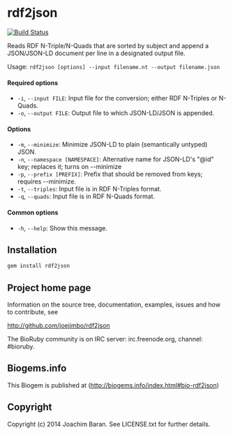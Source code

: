 # rdf2json

[![Build Status](https://secure.travis-ci.org/joejimbo/rdf2json.png)](http://travis-ci.org/joejimbo/rdf2json)

Reads RDF N-Triple/N-Quads that are sorted by subject and
append a JSON/JSON-LD document per line in a designated
output file.

Usage: `rdf2json [options] --input filename.nt --output filename.json`

#### Required options

*  `-i`, `--input FILE`: Input file for the conversion; either RDF N-Triples or N-Quads.
*  `-o`, `--output FILE`: Output file to which JSON-LD/JSON is appended.

#### Options

*  `-m`, `--minimize`: Minimize JSON-LD to plain (semantically untyped) JSON.
*  `-n`, `--namespace [NAMESPACE]`: Alternative name for JSON-LD's "@id" key; replaces it; turns on --minimize
*  `-p`, `--prefix [PREFIX]`: Prefix that should be removed from keys; requires --minimize.
*  `-t`, `--triples`: Input file is in RDF N-Triples format.
*  `-q`, `--quads`: Input file is in RDF N-Quads format.

#### Common options

*  `-h`, `--help`: Show this message.

## Installation

```sh
gem install rdf2json
```

## Project home page

Information on the source tree, documentation, examples, issues and
how to contribute, see

  http://github.com/joejimbo/rdf2json

The BioRuby community is on IRC server: irc.freenode.org, channel: #bioruby.

## Biogems.info

This Biogem is published at (http://biogems.info/index.html#bio-rdf2json)

## Copyright

Copyright (c) 2014 Joachim Baran. See LICENSE.txt for further details.

